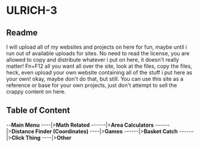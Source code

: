 # ULRICH-3

## Readme
I will upload all of my websites and projects on here for fun, maybe until i run out of available uploads for sites.
No need to read the license, you are allowed to copy and distribute whatever i put on here, it doesn't really matter!
Fn+F12 all you want all over the site, look at the files, copy the files, heck, even upload your own website containing
all of the stuff i put here as your own! okay, maybe don't do that, but still. 
You can use this site as a reference or base for your own projects, just don't attempt to sell the crappy content on here.

## Table of Content
--**Main Menu**
----|>**Math Related**
------|>**Area Calculators**
------|>**Distance Finder (Coordinates)**
----|>**Games**
------|>**Basket Catch**
------|>**Click Thing**
----|>**Other**
